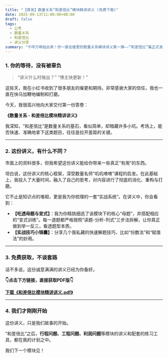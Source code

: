 ```yaml
---
title: "【首发】数量关系“和差倍比”模块精讲讲义 (免费下载)"
date: 2025-09-13T11:00:00+08:00
draft: false
tags:
  - 公考
  - 数量关系
  - 和差倍比
  - 讲义分享
summary: "千呼万唤始出来！你一直在催更的数量关系模块讲义第一弹——“和差倍比”篇正式发布。内含核心公式、经典例题与实战技巧，希望能成为你备考路上的助推器。"
---
```


### 1. 你的等待，没有被辜负

> “讲义什么时候出？”
> “博主快更新！”

这些天，我在小红书收到了很多朋友的催更和期待。非常感谢大家的信任，我也一直在快马加鞭地编制和打磨。

今天，我很高兴地向大家交付第一份答卷：

**《数量关系 - 和差倍比模块精讲讲义》**

我深知，“和差倍比”是数量关系的基石，看似简单，却暗藏许多小坑。考场上，能否快速、准确地拿下这类题目，往往是拉开差距的关键。

---

### 2. 这份讲义，有什么不同？

市面上的资料很多，但我希望这份讲义能给你带来一些真正“有用”的东西。

坦白说，这份讲义的核心框架，深受数量名师“叽叽喳喳”课程的启发。在此基础上，我投入了大量时间，融入了自己的思考，对内容进行了彻底的消化、重构与打磨。

它不止是知识点的堆砌，更是我为你梳理的一套“实战系统”。在讲义中，你会看到：

-   **【吃透母题与变式】**：我为你精挑细选了该模块下的核心“母题”，并搭配相应的“变式训练”。每一道题都严格按照“读题-分析-列式”三步法拆解，让你真正做到举一反三，看透题型本质。
-   **【实战技巧小锦囊】**：分享几个我私藏的快速解题技巧，比如“份数法”和“赋值法”的妙用。

---

### 3. 免费获取，不谈套路

话不多说，这份诚意满满的讲义已经为你备好。

**👇点击下方链接，直接获取PDF版👇**

**[下载《和差倍比模块精讲讲义.pdf》](https://wwoe.lanzouu.com/ipEaa362rgni)**

---

### 4. 我们才刚刚开始

这份讲义，只是我们故事的开始。

“和差倍比”之后，**行程问题、工程问题、利润问题**等模块的讲义和配套的练习工具，都在我的计划之中。

我们下一个模块见！
